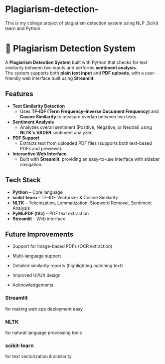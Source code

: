 # Plagiarism-detection-
This is my college project of plagiarism detection system using NLP ,Scikit learn and Python
# 📝 Plagiarism Detection System  

A **Plagiarism Detection System** built with Python that checks for text similarity between two inputs and performs **sentiment analysis**.  
The system supports both **plain text input** and **PDF uploads**, with a user-friendly web interface built using **Streamlit**.



##  Features  

- **Text Similarity Detection**  
  - Uses **TF-IDF (Term Frequency–Inverse Document Frequency)** and **Cosine Similarity** to measure overlap between two texts.  
- **Sentiment Analysis**  
  - Analyzes overall sentiment (Positive, Negative, or Neutral) using **NLTK's VADER** sentiment analyzer.  
- **PDF Support**  
  - Extracts text from uploaded PDF files (supports both text-based PDFs and previews).  
- **Interactive Web Interface**  
  - Built with **Streamlit**, providing an easy-to-use interface with sidebar navigation.  



##  Tech Stack  

- **Python** – Core language  
- **scikit-learn** – TF-IDF Vectorizer & Cosine Similarity  
- **NLTK** – Tokenization, Lemmatization, Stopword Removal, Sentiment Analysis  
- **PyMuPDF (fitz)** – PDF text extraction  
- **Streamlit** – Web interface  


## Future Improvements

-  Support for Image-based PDFs (OCR extraction)

-  Multi-language support

-  Detailed similarity reports (highlighting matching text)

-  Improved UI/UX design

-  Acknowledgements

### Streamlit
 for making web app deployment easy

### NLTK
 for natural language processing tools

### scikit-learn
 for text vectorization & similarity


